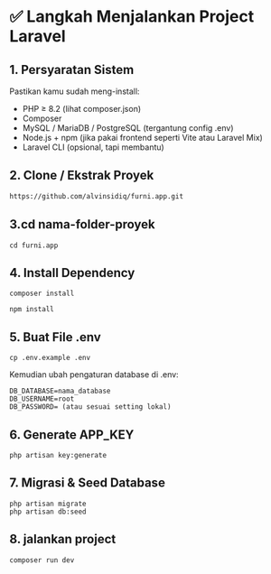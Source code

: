 # ✅ Langkah Menjalankan Project Laravel

## 1. Persyaratan Sistem
Pastikan kamu sudah meng-install:
- PHP ≥ 8.2 (lihat composer.json)
- Composer
- MySQL / MariaDB / PostgreSQL (tergantung config .env)
- Node.js + npm (jika pakai frontend seperti Vite atau Laravel Mix)
- Laravel CLI (opsional, tapi membantu)

## 2. Clone / Ekstrak Proyek

```bash
https://github.com/alvinsidiq/furni.app.git

```
## 3.cd nama-folder-proyek
```
cd furni.app
```

## 4. Install Dependency
```
composer install
```
```
npm install
```
## 5. Buat File .env
```
cp .env.example .env
```

Kemudian ubah pengaturan database di .env:

```
DB_DATABASE=nama_database
DB_USERNAME=root
DB_PASSWORD= (atau sesuai setting lokal)
```

## 6. Generate APP_KEY
```
php artisan key:generate
```

## 7. Migrasi & Seed Database
```
php artisan migrate
php artisan db:seed
```

## 8. jalankan project 
```
composer run dev
```


